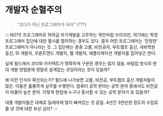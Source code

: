 # 개발자 순혈주의

> “코더가 아닌 프로그래머가 되자” (???)

::: NOTE
프로그래머로 하여금 자기계발을 고무하는 격언처럼 쓰이지만, 여기에는 특정 프로그래머 집단에 대한 멸시를 함의하는 경우도 있다. 결국 어떤 프로그래머는 ‘진정한’ 프로그래머가 아니라는 것. 그 집단에는 종종 고졸, 비전공자, 부트캠프 출신, 국비학원 출신, SI 개발자, 프론트엔드 개발자, 웹 개발자, 애플리케이션 개발자를 집어넣곤 한다.

실제 필드에서 코더와 아키텍트가 명확하게 구분된 경우는 많지 않음. 바텀업 방식의 현대 개발 방법론에 정말로 설계없는 코딩이라는 것이 있을까?

왜 이런 인식이 확산되는가? 필드에 나가보면 고졸, 비전공, 부트캠프 출신 개발자들이 많은. 이들은 훌륭하게 실무를 수행한다. 컴퓨터 공학 분야는 공학 분야 중에서도 비전공자 비율이 높은 분야. 이렇게 현업에 누구나 종사할 수 있는 공학 분야가 또 있을까?

대졸 개발자들은 대체로 딜레마에 많이 빠져있는 것 같음. 4년간 3천만원 정도의 수업료를 낸 것에 대한 보상 심리?
:::
